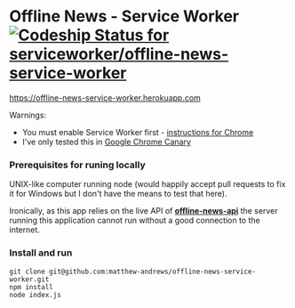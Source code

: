 # Offline News - Service Worker [ ![Codeship Status for serviceworker/offline-news-service-worker](https://codeship.io/projects/79b6e690-1c8d-0132-6e81-2a20d8b06a7a/status)](https://codeship.io/projects/35219)

https://offline-news-service-worker.herokuapp.com

Warnings:

- You must enable Service Worker first - [instructions for Chrome](http://serviceworker.io/service-worker-in-chrome-canary.html)
- I've only tested this in [Google Chrome Canary](https://www.google.co.uk/intl/en/chrome/browser/canary.html)

### Prerequisites for runing locally

UNIX-like computer running node (would happily accept pull requests to fix it for Windows but I don't have the means to test that here).

Ironically, as this app relies on the live API of **[offline-news-api](https://github.com/matthew-andrews/offline-news-api)** the server running this application cannot run without a good connection to the internet.

### Install and run

```
git clone git@github.com:matthew-andrews/offline-news-service-worker.git
npm install
node index.js
```
